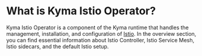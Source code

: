 # What is Kyma Istio Operator? 

Kyma Istio Operator is a component of the Kyma runtime that handles the management, installation, and configuration of [Istio](https://istio.io). In the overview section, you can find essential information about Istio Controller, Istio Service Mesh, Istio sidecars, and the default Istio setup.